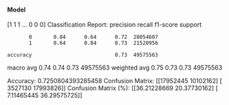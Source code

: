 #### Model
[1 1 1 ... 0 0 0]
Classification Report:
              precision    recall  f1-score   support

           0       0.84      0.64      0.72  28054607
           1       0.64      0.84      0.73  21520956

    accuracy                           0.73  49575563
   macro avg       0.74      0.74      0.73  49575563
weighted avg       0.75      0.73      0.73  49575563

Accuracy: 0.7250804393285458
Confusion Matrix:
[[17952445 10102162]
 [ 3527130 17993826]]
Confusion Matrix (%):
[[36.21228669 20.37730162]
 [ 7.11465445 36.29575725]]
